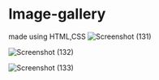# Image-gallery
made using HTML,CSS
![Screenshot (131)](https://github.com/Adrishti1/Image-gallery/assets/135599298/6c034ada-2fb5-4453-a2d9-4e062c01c7a2)

![Screenshot (132)](https://github.com/Adrishti1/Image-gallery/assets/135599298/ecab0307-c14b-4fa1-a5ef-45dc98af5c7c)

![Screenshot (133)](https://github.com/Adrishti1/Image-gallery/assets/135599298/d320d8ef-6a46-45c8-a748-ffccd463f87d)



